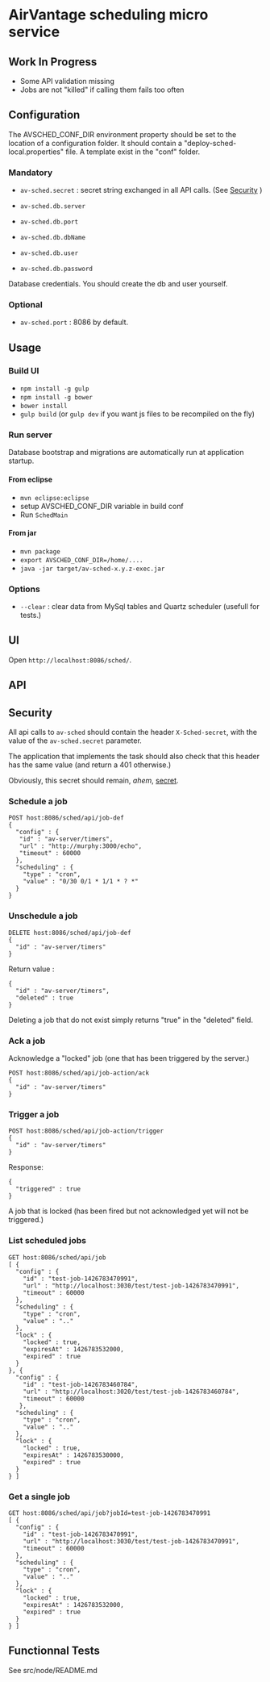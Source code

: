 # AirVantage scheduling micro service

## Work In Progress

- Some API validation missing
- Jobs are not "killed" if calling them fails too often

## Configuration

The AVSCHED_CONF_DIR environment property should be set to the location of a configuration folder.
It should contain a "deploy-sched-local.properties" file.
A template exist in the "conf" folder.

### Mandatory

- `av-sched.secret` : secret string exchanged in all API calls. (See [Security](#security) )

- `av-sched.db.server`
- `av-sched.db.port`
- `av-sched.db.dbName`
- `av-sched.db.user`
- `av-sched.db.password`

Database credentials. You should create the db and user yourself.

### Optional

- `av-sched.port` : 8086 by default.

## Usage

### Build UI

- `npm install -g gulp`
- `npm install -g bower`
- `bower install`
- `gulp build` (or `gulp dev` if you want js files to be recompiled on the fly)

### Run server

Database bootstrap and migrations are automatically run at application startup.

#### From eclipse

- `mvn eclipse:eclipse`
- setup AVSCHED_CONF_DIR variable in build conf
- Run `SchedMain`

#### From jar

- `mvn package`
- `export AVSCHED_CONF_DIR=/home/....`
- `java -jar target/av-sched-x.y.z-exec.jar`

### Options

- `--clear` : clear data from MySql tables and Quartz scheduler (usefull for tests.)

## UI

Open `http://localhost:8086/sched/`.

## API

## Security

All api calls to `av-sched` should contain the header `X-Sched-secret`, with the value of
the `av-sched.secret` parameter.

The application that implements the task should also check that this header has the same value (and return a 401 otherwise.)

Obviously, this secret should remain, *ahem*, [secret](http://uncyclopedia.wikia.com/wiki/Captain_Obvious).

### Schedule a job

~~~
POST host:8086/sched/api/job-def
{
  "config" : {
   "id" : "av-server/timers",
   "url" : "http://murphy:3000/echo",
   "timeout" : 60000
  },
  "scheduling" : {
    "type" : "cron",
    "value" : "0/30 0/1 * 1/1 * ? *"
  }
}
~~~

### Unschedule a job

~~~
DELETE host:8086/sched/api/job-def
{
  "id" : "av-server/timers"
}
~~~

Return value :

~~~
{
  "id" : "av-server/timers",
  "deleted" : true
}
~~~

Deleting a job that do not exist simply returns "true" in the "deleted" field.

### Ack a job

Acknowledge a "locked" job (one that has been triggered by the server.)

~~~
POST host:8086/sched/api/job-action/ack
{
  "id" : "av-server/timers"
}
~~~

### Trigger a job

~~~
POST host:8086/sched/api/job-action/trigger
{
  "id" : "av-server/timers"
}
~~~

Response:

~~~
{
  "triggered" : true
}
~~~

A job that is locked (has been fired but not acknowledged yet will not be triggered.)

### List scheduled jobs

~~~
GET host:8086/sched/api/job
[ {
  "config" : {
    "id" : "test-job-1426783470991",
    "url" : "http://localhost:3030/test/test-job-1426783470991",
    "timeout" : 60000
  },
  "scheduling" : {
    "type" : "cron",
    "value" : ".."
  },
  "lock" : {
    "locked" : true,
    "expiresAt" : 1426783532000,
    "expired" : true
  }
}, {
  "config" : {
    "id" : "test-job-1426783460784",
    "url" : "http://localhost:3020/test/test-job-1426783460784",
    "timeout" : 60000
   },
  "scheduling" : {
    "type" : "cron",
    "value" : ".."
  },
  "lock" : {
    "locked" : true,
    "expiresAt" : 1426783530000,
    "expired" : true
  }
} ]
~~~

### Get a single job

~~~
GET host:8086/sched/api/job?jobId=test-job-1426783470991
[ {
  "config" : {
    "id" : "test-job-1426783470991",
    "url" : "http://localhost:3030/test/test-job-1426783470991",
    "timeout" : 60000
  },
  "scheduling" : {
    "type" : "cron",
    "value" : ".."
  },
  "lock" : {
    "locked" : true,
    "expiresAt" : 1426783532000,
    "expired" : true
  }
} ]
~~~



## Functionnal Tests

See src/node/README.md
